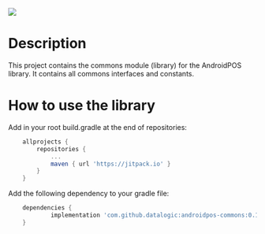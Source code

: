 
[![](https://jitpack.io/v/datalogic/androidpos-commons.svg)](https://jitpack.io/#datalogic/androidpos-commons)

# Description
This project contains the commons module (library) for the AndroidPOS library. It contains all commons interfaces and constants.

# How to use the library
Add in your root build.gradle at the end of repositories:
~~~gradle
    allprojects {
		repositories {
			...
			maven { url 'https://jitpack.io' }
		}
	}
~~~
Add the following dependency to your gradle file:
~~~gradle
    dependencies {
	        implementation 'com.github.datalogic:androidpos-commons:0.1-alpha'
	}
~~~